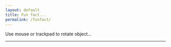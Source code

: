 ```yaml
---
layout: default
title: Fun fact...	
permalink: /funfact/
---
```


<div id="sketch-holder"></div>

Use mouse or trackpad to rotate object... 

---

<script src="https://cdnjs.cloudflare.com/ajax/libs/p5.js/0.8.0/p5.min.js"></script>
<script>

function setup() {
	createCanvas(648, 400, WEBGL); 
}

let s = 64;
let v = s*3/2;

function draw() {
	background(222);
	let radius = width * 1.5;

	//drag to move the world.
	orbitControl(6,6);

	normalMaterial();
	rotateX(-s/13);
	rotateY(s);

	push();
	box(s, s, s);
	stroke('#222222');
	strokeWeight(4);
    line( 0, v, 0, v, 0, 0);
    line( 0, v, 0,-v, 0, 0);
    line( 0, v, 0, 0, 0, v);
    line( 0, v, 0, 0, 0,-v);

    line( 0,-v, 0, v, 0, 0);
    line( 0,-v, 0,-v, 0, 0);
    line( 0,-v, 0, 0, 0, v);
    line( 0,-v, 0, 0, 0,-v);

    line(-v, 0, 0, 0, 0,-v);
    line( 0, 0,-v, v, 0, 0);
    line( v, 0, 0, 0, 0, v);
    line( 0, 0, v,-v, 0, 0);
	pop();
}

</script>


